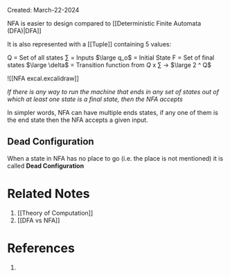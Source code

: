 Created: March-22-2024

NFA is easier to design compared to [[Deterministic Finite Automata (DFA)|DFA]]

It is also represented with a [[Tuple]] containing 5 values:

Q = Set of all states
$\sum$ = Inputs
$\large q_o$ = Initial State
F = Set of final states
$\large \delta$ = Transition function from $Q$ x $\sum$ $\longrightarrow$ $\large 2 ^ Q$

![[NFA excal.excalidraw]]

*If there is any way to run the machine that ends in any set of states out of which at least one state is a final state, then the NFA accepts*

In simpler words, NFA can have multiple ends states, if any one of them is the end state then the NFA accepts a given input.

## Dead Configuration

When a state in NFA has no place to go (i.e. the place is not mentioned) it is called **Dead Configuration**

# Related Notes

1. [[Theory of Computation]]
2. [[DFA vs NFA]]
# References

1. 